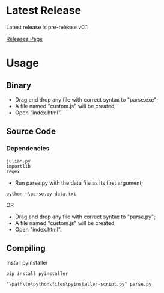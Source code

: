 # Latest Release
Latest release is pre-release v0.1

[Releases Page](https://github.com/LaazV/ParsePlot/releases)

# Usage


## Binary 

- Drag and drop any file with correct syntax to "parse.exe";
- A file named "custom.js" will be created;
- Open "index.html".

## Source Code

### Dependencies

```
julian.py
importlib
regex
``` 

- Run parse.py with the data file as its first argument;

```python ~\parse.py data.txt```

OR

- Drag and drop any file with correct syntax to "parse.py";
- A file named "custom.js" will be created;
- Open "index.html".


## Compiling

Install pyinstaller

```pip install pyinstaller```

```"\path\to\python\files\pyinstaller-script.py" parse.py```
